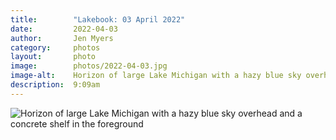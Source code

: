 ```yaml
---
title:        "Lakebook: 03 April 2022"
date:         2022-04-03
author:       Jen Myers
category:     photos
layout:       photo
image:        photos/2022-04-03.jpg
image-alt:    Horizon of large Lake Michigan with a hazy blue sky overhead and a concrete shelf in the foreground
description:  9:09am
---
```


<div><img alt="Horizon of large Lake Michigan with a hazy blue sky overhead and a concrete shelf in the foreground" src="{{ site.baseurl }}/images/photos/2022-04-03.jpg" /></div>
